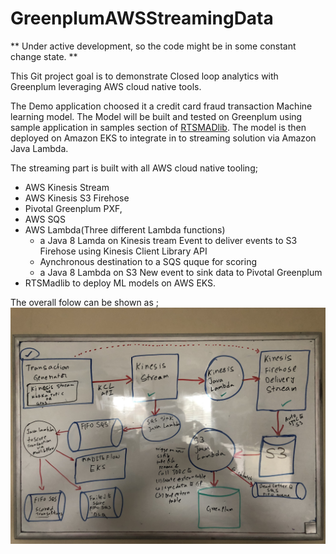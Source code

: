 # GreenplumAWSStreamingData

** Under active development, so the code might be in some constant change state. **

This Git project goal is to demonstrate Closed loop analytics with Greenplum leveraging AWS cloud native tools.

The Demo application choosed it a credit card fraud transaction Machine learning model. The Model will be built and tested on Greenplum using sample application in samples section of [RTSMADlib](https://www.google.com/url?q=https://github.com/pivotal/Realtime-scoring-for-MADlib&sa=D&source=hangouts&ust=1584626576096000&usg=AFQjCNEppB_6B4bN6Tg-eUv1O1qOuvKAkg). The model is then deployed on Amazon EKS to integrate in to streaming solution via Amazon Java Lambda. 

The streaming part is built with all AWS cloud native tooling;
* AWS Kinesis Stream
* AWS Kinesis S3 Firehose
* Pivotal Greenplum PXF, 
* AWS SQS 
* AWS Lambda(Three different Lambda functions)
  * a Java 8 Lamda on Kinesis tream Event to deliver events to S3 Firehose using Kinesis Client Library API
   * Aynchronous destination to a SQS quque for scoring
  * a Java 8 Lambda on S3 New event to sink data to Pivotal Greenplum
* RTSMadlib to deploy ML models on AWS EKS.

The overall folow can be shown as ;
![](/Highlevel_architecture_sketch.JPG)



